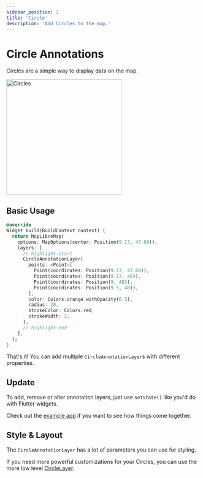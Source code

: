 ```yaml
---
sidebar_position: 2
title: 'Circle'
description: 'Add Circles to the map.'
---
```


# Circle Annotations

Circles are a simple way to display data on the map.

<a href="/demo/#/annotations/circle">
<img src="/img/annotations/annotations-circles.jpg" 
     alt="Circles" height="300px"/>
</a>

## Basic Usage

```dart
@override
Widget build(BuildContext context) {
  return MapLibreMap(
    options: MapOptions(center: Position(9.17, 47.68)),
    layers: [
      // highlight-start
      CircleAnnotationLayer(
        points: <Point>[
          Point(coordinates: Position(9.17, 47.68)),
          Point(coordinates: Position(9.17, 48)),
          Point(coordinates: Position(9, 48)),
          Point(coordinates: Position(9.5, 48)),
        ],
        color: Colors.orange.withOpacity(0.5),
        radius: 20,
        strokeColor: Colors.red,
        strokeWidth: 2,
      ),
      // highlight-end
    ],
  );
}
```

That's it! You can add multiple `CircleAnnotationLayer`s with different
properties.

## Update

To add, remove or alter annotation layers, just use `setState()` like you'd do
with Flutter widgets.

Check out
the [example app](https://github.com/josxha/flutter-maplibre/blob/main/example/lib/annotations_circle_page.dart)
if you want to see how things come together.

## Style & Layout

The `CircleAnnotationLayer` has a lot of parameters you can use for styling.

If you need more powerful customizations for your Circles, you can use the more
low level [CircleLayer](../layers/circle-layer).